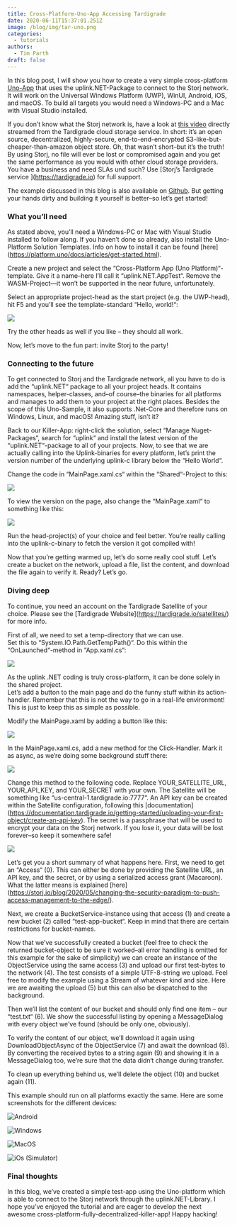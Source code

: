 ```yaml
---
title: Cross-Platform-Uno-App Accessing Tardigrade
date: 2020-06-11T15:37:01.251Z
image: /blog/img/tar-uno.png
categories:
  - tutorials
authors:
  - Tim Parth
draft: false
---
```

In this blog post, I will show you how to create a very simple cross-platform [Uno-App](<https://platform.uno/>) that uses the uplink.NET-Package to connect to the Storj network. It will work on the Universal Windows Platform (UWP), WinUI, Android, iOS, and macOS. To build all targets you would need a Windows-PC and a Mac with Visual Studio installed.

If you don’t know what the Storj network is, have a look at [this video]( https://t.co/CqLz22nS62?amp=1) directly streamed from the Tardigrade cloud storage service. In short: it’s an open source, decentralized, highly-secure, end-to-end-encrypted S3-like-but-cheaper-than-amazon object store. Oh, that wasn’t short–but it’s the truth! By using Storj, no file will ever be lost or compromised again and you get the same performance as you would with other cloud storage providers. You have a business and need SLAs und such? Use \[Storj’s Tardigrade service ](https://tardigrade.io) for full support.

The example discussed in this blog is also available on [Github](<https://github.com/topperdel/uplink.net.apptest>). But getting your hands dirty and building it yourself is better–so let’s get started!

### What you’ll need

As stated above, you’ll need a Windows-PC or Mac with Visual Studio installed to follow along. If you haven’t done so already, also install the Uno-Platform Solution Templates. Info on how to install it can be found \[here](<https://platform.uno/docs/articles/get-started.html>).

Create a new project and select the “Cross-Platform App (Uno Platform)“-template. Give it a name–here I’ll call it “uplink.NET.AppTest“. Remove the WASM-Project—it won’t be supported in the near future, unfortunately.

Select an appropriate project-head as the start project (e.g. the UWP-head), hit F5 and you’ll see the template-standard “Hello, world!“:

![](/blog/img/uno1.png)

Try the other heads as well if you like – they should all work.

Now, let’s move to the fun part: invite Storj to the party!

### Connecting to the future

To get connected to Storj and the Tardigrade network, all you have to do is add the “uplink.NET“ package to all your project heads. It contains namespaces, helper-classes, and–of course–the binaries for all platforms and manages to add them to your project at the right places. Besides the scope of this Uno-Sample, it also supports .Net-Core and therefore runs on Windows, Linux, and macOS! Amazing stuff, isn’t it?

Back to our Killer-App: right-click the solution, select “Manage Nuget-Packages“, search for “uplink“ and install the latest version of the “uplink.NET“-package to all of your projects. Now, to see that we are actually calling into the Uplink-binaries for every platform, let’s print the version number of the underlying uplink-c library below the “Hello World“.

Change the code in “MainPage.xaml.cs“ within the “Shared“-Project to this:

![](/blog/img/unodos.png)

To view the version on the page, also change the “MainPage.xaml“ to something like this:

![](/blog/img/uno3.png)

Run the head-project(s) of your choice and feel better. You’re really calling into the uplink-c-binary to fetch the version it got compiled with!

Now that you’re getting warmed up, let’s do some really cool stuff. Let’s create a bucket on the network, upload a file, list the content, and download the file again to verify it. Ready? Let’s go.

### Diving deep

To continue, you need an account on the Tardigrade Satellite of your choice. Please see the \[Tardigrade Website](<https://tardigrade.io/satellites/>) for more info.

First of all, we need to set a temp-directory that we can use.\
Set this to “System.IO.Path.GetTempPath()“. Do this within the “OnLaunched“-method in “App.xaml.cs“:

![](/blog/img/uno4.png)

As the uplink .NET coding is truly cross-platform, it can be done solely in the shared project.\
Let’s add a button to the main page and do the funny stuff within its action-handler. Remember that this is not the way to go in a real-life environment! This is just to keep this as simple as possible.

Modify the MainPage.xaml by adding a button like this:

![](/blog/img/uno5.png)

In the MainPage.xaml.cs, add a new method for the Click-Handler. Mark it as async, as we’re doing some background stuff there:

![](/blog/img/uno6.png)

Change this method to the following code. Replace YOUR_SATELLITE_URL, YOUR_API_KEY, and YOUR_SECRET with your own. The Satellite will be something like “us-central-1.tardigrade.io:7777“. An API key can be created within the Satellite configuration, following this \[documentation](<https://documentation.tardigrade.io/getting-started/uploading-your-first-object/create-an-api-key>). The secret is a passphrase that will be used to encrypt your data on the Storj network. If you lose it, your data will be lost forever–so keep it somewhere safe!

![](/blog/img/uno7.png)

Let’s get you a short summary of what happens here. First, we need to get an “Access“ (0). This can either be done by providing the Satellite URL, an API key, and the secret, or by using a serialized access grant (Macaroon). What the latter means is explained \[here](<https://storj.io/blog/2020/05/changing-the-security-paradigm-to-push-access-management-to-the-edge/>).

Next, we create a BucketService-instance using that access (1) and create a new bucket (2) called “test-app-bucket“. Keep in mind that there are certain restrictions for bucket-names.

Now that we’ve successfully created a bucket (feel free to check the returned bucket-object to be sure it worked–all error handling is omitted for this example for the sake of simplicity) we can create an instance of the ObjectService using the same access (3) and upload our first test-bytes to the network (4). The test consists of a simple UTF-8-string we upload. Feel free to modify the example using a Stream of whatever kind and size. Here we are awaiting the upload (5) but this can also be dispatched to the background.

Then we’ll list the content of our bucket and should only find one item – our “test.txt“ (6). We show the successful listing by opening a MessageDialog with every object we’ve found (should be only one, obviously).

To verify the content of our object, we’ll download it again using DownloadObjectAsync of the ObjectService (7) and await the download (8). By converting the received bytes to a string again (9) and showing it in a MessageDialog too, we’re sure that the data didn‘t change during transfer.

To clean up everything behind us, we’ll delete the object (10) and bucket again (11).

This example should run on all platforms exactly the same. Here are some screenshots for the different devices:

![](/blog/img/uno8android.jpg "Android")



![](/blog/img/uno9windows.png "Windows")



![](/blog/img/uno9macos.png "MacOS")



![](/blog/img/uno10macos2.png "iOs (Simulator)")

### Final thoughts

In this blog, we’ve created a simple test-app using the Uno-platform which is able to connect to the Storj network through the uplink.NET-Library. I hope you’ve enjoyed the tutorial and are eager to develop the next awesome cross-platform-fully-decentralized-killer-app! Happy hacking!